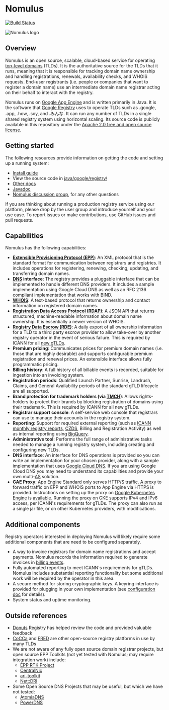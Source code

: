 # Nomulus

[![Build Status](https://travis-ci.org/google/nomulus.svg?branch=master)](https://travis-ci.org/google/nomulus)

![Nomulus logo](./nomulus-logo.png)

## Overview

Nomulus is an open source, scalable, cloud-based service for operating
[top-level domains](https://en.wikipedia.org/wiki/Top-level_domain) (TLDs). It
is the authoritative source for the TLDs that it runs, meaning that it is
responsible for tracking domain name ownership and handling registrations,
renewals, availability checks, and WHOIS requests. End-user registrants (i.e.
people or companies that want to register a domain name) use an intermediate
domain name registrar acting on their behalf to interact with the registry.

Nomulus runs on [Google App Engine][gae] and is written primarily in Java. It is
the software that [Google Registry](https://www.registry.google/) uses to
operate TLDs such as .google, .app, .how, .soy, and .みんな. It can run any
number of TLDs in a single shared registry system using horizontal scaling. Its
source code is publicly available in this repository under the [Apache 2.0 free
and open source license](https://www.apache.org/licenses/LICENSE-2.0).

## Getting started

The following resources provide information on getting the code and setting up a
running system:

*   [Install
    guide](https://github.com/google/nomulus/blob/master/docs/install.md)
*   View the source code in
    [java/google/registry/](https://github.com/google/nomulus/tree/master/java/google/registry)
*   [Other docs](https://github.com/google/nomulus/tree/master/docs)
*   [Javadoc](https://nomulus.foo/javadoc/latest/)
*   [Nomulus discussion
    group](https://groups.google.com/forum/#!forum/nomulus-discuss), for any
    other questions

If you are thinking about running a production registry service using our
platform, please drop by the user group and introduce yourself and your use
case. To report issues or make contributions, use GitHub issues and pull
requests.

## Capabilities

Nomulus has the following capabilities:

*   **[Extensible Provisioning Protocol
    (EPP)](https://en.wikipedia.org/wiki/Extensible_Provisioning_Protocol)**: An
    XML protocol that is the standard format for communication between
    registrars and registries. It includes operations for registering, renewing,
    checking, updating, and transferring domain names.
*   **[DNS](https://en.wikipedia.org/wiki/Domain_Name_System) interface**: The
    registry provides a pluggable interface that can be implemented to handle
    different DNS providers. It includes a sample implementation using Google
    Cloud DNS as well as an RFC 2136 compliant implementation that works with
    BIND.
*   **[WHOIS](https://en.wikipedia.org/wiki/WHOIS)**: A text-based protocol that
    returns ownership and contact information on registered domain names.
*   **[Registration Data Access Protocol
    (RDAP)](https://en.wikipedia.org/wiki/Registration_Data_Access_Protocol)**:
    A JSON API that returns structured, machine-readable information about
    domain name ownership. It is essentially a newer version of WHOIS.
*   **[Registry Data Escrow (RDE)](https://icannwiki.com/Data_Escrow)**: A daily
    export of all ownership information for a TLD to a third party escrow
    provider to allow take-over by another registry operator in the event of
    serious failure. This is required by ICANN for all [new
    gTLDs](https://newgtlds.icann.org/).
*   **Premium pricing**: Communicates prices for premium domain names (i.e.
    those that are highly desirable) and supports configurable premium
    registration and renewal prices. An extensible interface allows fully
    programmatic pricing.
*   **Billing history**: A full history of all billable events is recorded,
    suitable for ingestion into an invoicing system.
*   **Registration periods**: Qualified Launch Partner, Sunrise, Landrush,
    Claims, and General Availability periods of the standard gTLD lifecycle are
    all supported.
*   **Brand protection for trademark holders (via
    [TMCH](https://newgtlds.icann.org/en/about/trademark-clearinghouse/faqs))**:
    Allows rights-holders to protect their brands by blocking registration of
    domains using their trademark. This is required by ICANN for all new gTLDs.
*   **Registrar support console**: A self-service web console that registrars
    can use to manage their accounts in the registry system.
*   **Reporting**: Support for required external reporting (such as [ICANN
    monthly registry
    reports](https://www.icann.org/resources/pages/registry-reports),
    [CZDS](https://czds.icann.org/), Billing and Registration Activity) as well
    as internal reporting using [BigQuery](https://cloud.google.com/bigquery/).
*   **Administrative tool**: Performs the full range of administrative tasks
    needed to manage a running registry system, including creating and
    configuring new TLDs.
*   **DNS interface**: An interface for DNS operations is provided so you can
    write an implementation for your chosen provider, along with a sample
    implementation that uses [Google Cloud DNS](https://cloud.google.com/dns/).
    If you are using Google Cloud DNS you may need to understand its
    capabilities and provide your own
    multi-[AS](https://en.wikipedia.org/wiki/Autonomous_system_\(Internet\))
    solution.
*   **GAE Proxy**: App Engine Standard only serves HTTP/S traffic. A proxy to
    forward traffic on EPP and WHOIS ports to App Engine via HTTPS is provided.
    Instructions on setting up the proxy on
    [Google Kubernetes Engine](https://cloud.google.com/kubernetes-engine/)
    is [available](https://github.com/google/nomulus/blob/master/docs/proxy-setup.md).
    Running the proxy on GKE supports IPv4 and IPv6 access, per ICANN's
    requirements for gTLDs. The proxy can also run as a single jar file, or on
    other Kubernetes providers, with modifications.

## Additional components

Registry operators interested in deploying Nomulus will likely require some
additional components that are need to be configured separately.

*   A way to invoice registrars for domain name registrations and accept
    payments. Nomulus records the information required to generate invoices in
    [billing
    events](https://github.com/google/nomulus/blob/master/docs/code-structure.md#billing-events).
*   Fully automated reporting to meet ICANN's requirements for gTLDs. Nomulus
    includes substantial reporting functionality but some additional work will
    be required by the operator in this area.
*   A secure method for storing cryptographic keys. A keyring interface is
    provided for plugging in your own implementation (see [configuration
    doc](https://github.com/google/nomulus/blob/master/docs/configuration.md)
    for details).
*   System status and uptime monitoring.

## Outside references

*   [Donuts](http://donuts.domains) Registry has helped review the code and
    provided valuable feedback
*   [CoCCa](http://cocca.org.nz) and [FRED](https://fred.nic.cz) are other
    open-source registry platforms in use by many TLDs
*   We are not aware of any fully open source domain registrar projects, but
    open source EPP Toolkits (not yet tested with Nomulus; may require
    integration work) include:
    *   [EPP RTK Project](http://epp-rtk.sourceforge.net/)
    *   [CentralNic](https://www.centralnic.com/registry/labs)
    *   [ari-toolkit](https://github.com/AusRegistry/ari-toolkit)
    *   [Net::DRI](https://metacpan.org/pod/Net::DRI)
*   Some Open Source DNS Projects that may be useful, but which we have not
    tested:
    *   [AtomiaDNS](http://atomiadns.com/)
    *   [PowerDNS](https://doc.powerdns.com/md/)

[gae]:https://cloud.google.com/appengine/docs/about-the-standard-environment

